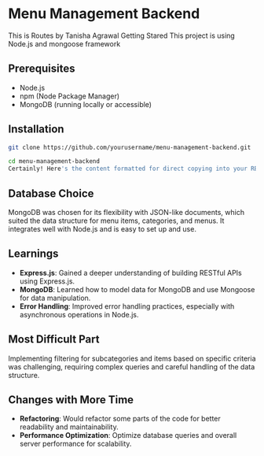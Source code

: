  # Menu Management Backend 
This is Routes by Tanisha Agrawal
Getting Stared
This project is using Node.js and mongoose framework
## Prerequisites

- Node.js 
- npm (Node Package Manager)
- MongoDB (running locally or accessible)

 ## Installation
 ```sh
 git clone https://github.com/yourusername/menu-management-backend.git

cd menu-management-backend
Certainly! Here's the content formatted for direct copying into your README.md file:

```
## Database Choice

MongoDB was chosen for its flexibility with JSON-like documents, which suited the data structure for menu items, categories, and menus. It integrates well with Node.js and is easy to set up and use.

## Learnings

- **Express.js**: Gained a deeper understanding of building RESTful APIs using Express.js.
- **MongoDB**: Learned how to model data for MongoDB and use Mongoose for data manipulation.
- **Error Handling**: Improved error handling practices, especially with asynchronous operations in Node.js.

## Most Difficult Part

Implementing filtering for subcategories and items based on specific criteria was challenging, requiring complex queries and careful handling of the data structure.

## Changes with More Time

- **Refactoring**: Would refactor some parts of the code for better readability and maintainability.
- **Performance Optimization**: Optimize database queries and overall server performance for scalability.
```



